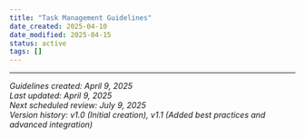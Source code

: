 ```yaml
---
title: "Task Management Guidelines"
date_created: 2025-04-10
date_modified: 2025-04-15
status: active
tags: []
---
```


---


*Guidelines created: April 9, 2025*  
*Last updated: April 9, 2025*  
*Next scheduled review: July 9, 2025*  
*Version history: v1.0 (Initial creation), v1.1 (Added best practices and advanced integration)*
